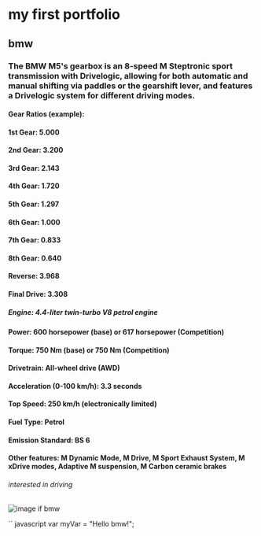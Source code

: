# my first portfolio
## bmw
### The BMW M5's gearbox is an 8-speed M Steptronic sport transmission with Drivelogic, allowing for both automatic and manual shifting via paddles or the gearshift lever, and features a Drivelogic system for different driving modes. 
#### Gear Ratios (example):
#### 1st Gear: 5.000
#### 2nd Gear: 3.200
#### 3rd Gear: 2.143
#### 4th Gear: 1.720
#### 5th Gear: 1.297
#### 6th Gear: 1.000
#### 7th Gear: 0.833
#### 8th Gear: 0.640
#### Reverse: 3.968
#### Final Drive: 3.308 
##### Engine: 4.4-liter twin-turbo V8 petrol engine
#### Power: 600 horsepower (base) or 617 horsepower (Competition)
#### Torque: 750 Nm (base) or 750 Nm (Competition)
#### Drivetrain: All-wheel drive (AWD)
#### Acceleration (0-100 km/h): 3.3 seconds
#### Top Speed: 250 km/h (electronically limited)
#### Fuel Type: Petrol
#### Emission Standard: BS 6
#### Other features: M Dynamic Mode, M Drive, M Sport Exhaust System, M xDrive modes, Adaptive M suspension, M Carbon ceramic brakes 
###### interested in driving 
![image if bmw](https://img.autocarindia.com/ExtraImages/20240425024456_BMW_i5_M60_xDrive_launched_rear.jpg?w=700&c=1)

`` javascript
var myVar = "Hello  bmw!";
```
